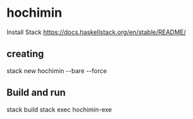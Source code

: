 # hochimin

Install Stack
https://docs.haskellstack.org/en/stable/README/

## creating
stack new hochimin --bare --force

## Build and run
stack build
stack exec hochimin-exe
